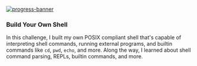 [![progress-banner](https://backend.codecrafters.io/progress/shell/0a2e7754-6eb6-4047-b870-e0c39f38715f)](https://app.codecrafters.io/users/codecrafters-bot?r=2qF)

### Build Your Own Shell 

In this challenge, I built my own POSIX compliant shell that's capable of interpreting shell commands, running external programs, and builtin commands like `cd`, `pwd`, `echo`, and more. 
Along the way, I learned about shell command parsing, REPLs, builtin commands, and more.

